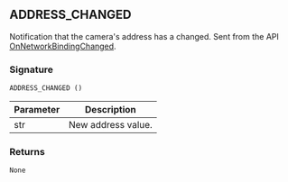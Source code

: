 ## ADDRESS\_CHANGED

Notification that the camera's address has a changed. Sent from the API [OnNetworkBindingChanged][1].


### Signature

`ADDRESS_CHANGED ()`


| Parameter | Description |
| --- | --- |
| str | New address value. |


### Returns

`None`

[1]:	https://snap-one.github.io/docs-driverworks-api/#serial-and-network-interface-onnetworkbindingchanged